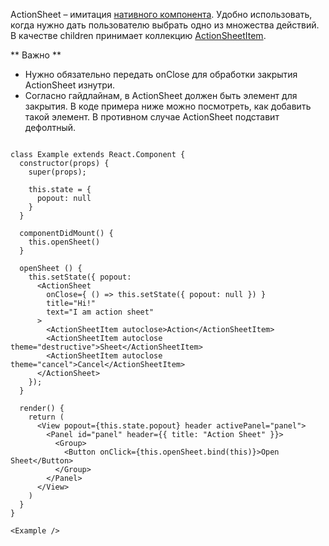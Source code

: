 ActionSheet – имитация [нативного компонента](https://developer.apple.com/ios/human-interface-guidelines/views/action-sheets/). Удобно использовать, когда нужно дать пользователю выбрать одно из множества действий.
В качестве children принимает коллекцию [ActionSheetItem](#actionsheetitem).

** Важно **

* Нужно обязательно передать onClose для обработки закрытия ActionSheet изнутри.
* Согласно гайдлайнам, в ActionSheet должен быть элемент для закрытия. В коде примера ниже можно посмотреть, как добавить такой элемент. В противном случае ActionSheet подставит дефолтный.

```

class Example extends React.Component {
  constructor(props) {
    super(props);

    this.state = {
      popout: null
    }
  }

  componentDidMount() {
    this.openSheet()
  }

  openSheet () {
    this.setState({ popout: 
      <ActionSheet 
        onClose={ () => this.setState({ popout: null }) }
        title="Hi!"
        text="I am action sheet"
      >
        <ActionSheetItem autoclose>Action</ActionSheetItem>
        <ActionSheetItem autoclose theme="destructive">Sheet</ActionSheetItem>
        <ActionSheetItem autoclose theme="cancel">Cancel</ActionSheetItem>
      </ActionSheet> 
    });
  }

  render() {
    return (
      <View popout={this.state.popout} header activePanel="panel">
        <Panel id="panel" header={{ title: "Action Sheet" }}>
          <Group>
            <Button onClick={this.openSheet.bind(this)}>Open Sheet</Button>
          </Group>  
        </Panel>
      </View>
    )
  }
}

<Example />
```
